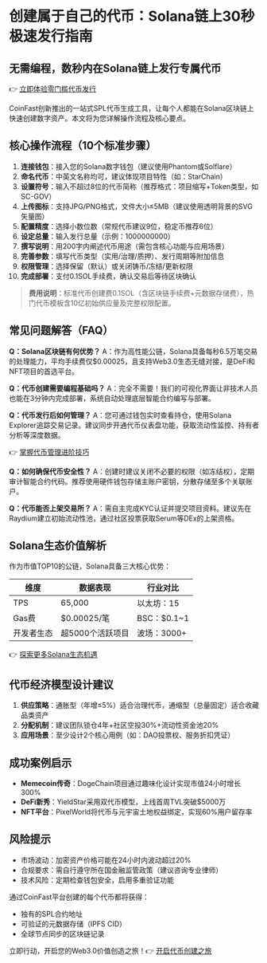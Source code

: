 # 创建属于自己的代币：Solana链上30秒极速发行指南

## 无需编程，数秒内在Solana链上发行专属代币

👉 [立即体验零门槛代币发行](https://bit.ly/okx_welcome)

CoinFast创新推出的一站式SPL代币生成工具，让每个人都能在Solana区块链上快速创建数字资产。本文将为您详解操作流程及核心要点。

## 核心操作流程（10个标准步骤）

1. **连接钱包**：接入您的Solana数字钱包（建议使用Phantom或Solflare）
2. **命名代币**：中英文名称均可，建议体现项目特性（如：StarChain）
3. **设置符号**：输入不超过8位的代币简称（推荐格式：项目缩写+Token类型，如SC-GOV）
4. **上传图标**：支持JPG/PNG格式，文件大小≤5MB（建议使用透明背景的SVG矢量图）
5. **配置精度**：选择小数位数（常规代币建议9位，稳定币推荐6位）
6. **设定总量**：输入发行总量（示例：1000000000）
7. **撰写说明**：用200字内阐述代币用途（需包含核心功能与应用场景）
8. **完善参数**：填写代币类型（实用/治理/质押）、发行周期等附加信息
9. **权限管理**：选择保留（默认）或关闭铸币/冻结/更新权限
10. **完成部署**：支付0.1SOL手续费，确认交易后等待区块确认

> **费用说明**：标准代币创建费0.1SOL（含区块链手续费+元数据存储费），热门代币模板含10亿初始供应量及完整权限配置。

## 常见问题解答（FAQ）

**Q：Solana区块链有何优势？**
A：作为高性能公链，Solana具备每秒6.5万笔交易的处理能力，平均手续费仅$0.00025，且支持Web3.0生态无缝对接，是DeFi和NFT项目的首选平台。

**Q：代币创建需要编程基础吗？**
A：完全不需要！我们的可视化界面让非技术人员也能在3分钟内完成部署，系统自动处理底层智能合约编写与部署。

**Q：代币发行后如何管理？**
A：您可通过钱包实时查看持仓，使用Solana Explorer追踪交易记录。建议同步开通代币仪表盘功能，获取流动性监控、持有者分析等深度数据。

👉 [掌握代币管理进阶技巧](https://bit.ly/okx_welcome)

**Q：如何确保代币安全性？**
A：创建时建议关闭不必要的权限（如冻结权），定期审计智能合约代码。推荐使用硬件钱包存储主账户密钥，分散存储至多个关联账户。

**Q：代币能否上架交易所？**
A：需自主完成KYC认证并提交项目资料。建议先在Raydium建立初始流动性池，通过社区投票获取Serum等DEx的上架资格。

## Solana生态价值解析

作为市值TOP10的公链，Solana具备三大核心优势：

| 维度       | 数据表现                | 行业对比         |
|------------|-------------------------|------------------|
| TPS        | 65,000                  | 以太坊：15       |
| Gas费      | $0.00025/笔            | BSC：$0.1~1     |
| 开发者生态 | 超5000个活跃项目        | 波场：3000+      |

👉 [探索更多Solana生态机遇](https://bit.ly/okx_welcome)

## 代币经济模型设计建议

1. **供应策略**：通胀型（年增≤5%）适合治理代币，通缩型（总量固定）适合收藏品类资产
2. **分配机制**：建议团队锁仓4年+社区空投30%+流动性资金池20%
3. **应用场景**：至少设计2个核心用例（如：DAO投票权、服务折扣凭证）

## 成功案例启示

- **Memecoin传奇**：DogeChain项目通过趣味化设计实现市值24小时增长300%
- **DeFi新秀**：YieldStar采用双代币模型，上线首周TVL突破$5000万
- **NFT平台**：PixelWorld将代币与元宇宙土地权益绑定，实现60%用户留存率

## 风险提示

- 市场波动：加密资产价格可能在24小时内波动超过20%
- 合规要求：需自行遵守所在国金融监管政策（建议咨询专业律师）
- 技术风险：定期检查钱包安全，启用多重验证功能

通过CoinFast平台创建的每个代币都将获得：
- 独有的SPL合约地址
- 可验证的元数据存储（IPFS CID）
- 全球节点同步的区块链记录

立即行动，开启您的Web3.0价值创造之旅！👉 [开启代币创建之旅](https://bit.ly/okx_welcome)